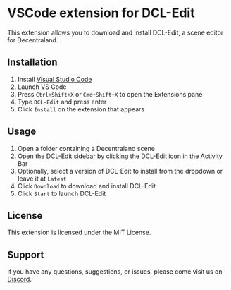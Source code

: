 # VSCode extension for DCL-Edit

This extension allows you to download and install DCL-Edit, a scene editor for Decentraland.

## Installation

1. Install [Visual Studio Code](https://code.visualstudio.com/)
2. Launch VS Code
3. Press `Ctrl+Shift+X` or `Cmd+Shift+X` to open the Extensions pane
4. Type `DCL-Edit` and press enter
5. Click `Install` on the extension that appears

## Usage

1. Open a folder containing a Decentraland scene
2. Open the DCL-Edit sidebar by clicking the DCL-Edit icon in the Activity Bar
3. Optionally, select a version of DCL-Edit to install from the dropdown or leave it at `Latest`
4. Click `Download` to download and install DCL-Edit
5. Click `Start` to launch DCL-Edit

## License

This extension is licensed under the MIT License.

## Support

If you have any questions, suggestions, or issues, please come visit us on [Discord](https://discord.gg/t375vCbA6h).
